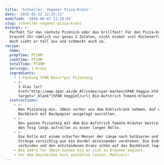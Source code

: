 ```yaml
---
title: 'Schneller, Veganer Pizza-Kranz'
date: '2015-01-22 12:25:12'
modified: '2016-06-07 11:26:01'
slug: schneller-veganer-pizza-kranz
excerpt: >-
  Perfekt für das nächste Picknick oder das Grillfest! Für den Pizza-Kranz
  braucht Ihr nämlich nur genau 2 Zutaten, nicht einmal viel Küchenerfahren und
  doch sieht er toll aus und schmeckt auch so.
recipe:
  name: ''
  prepTime: PT10M
  cookTime: PT30M
  totalTime: PT40M
  servings: 1 Kranz
  ingredients:
    - 1 Packung SPAR Natur*pur Pizzateig
    - >-
      1 Glas [url
      href="http://www.spar.at/de_AT/index/spar-marken/SPAR_Veggie.html?utm_medium=banner&utm_campaign=veggie2015&utm_source=veganblatt.com&utm_content=artikellink2veggie"
      target="_blank"]SPAR Veggie[/url] Bio-Aufstrich Tomate-Kräuter
  instructions:
    - >-
      Den Pizzateig min. 10min vorher aus dem Kühlschrank nehmen. Auf einem
      Backblech mit Backpapier ausgelegt ausrollen.
    - >-
      Den ganzen Pizzateig mit dem Bio-Aufstrich Tomate-Kräuter bestreichen und
      den Teig längs aufrollen zu einer langen Rolle.
    - >-
      Die Rolle mit einem scharfen Messer der Länge nach halbieren und die zwei
      Stränge vorsichtig wie ein Kordel miteinander verdrehen. Die Enden
      verbinden und den entstandenen Kranz schön auf das Backblech legen.
    - Bei 180°C für 30min backen bis er sich zu bräunen beginnt.
    - Vor dem Anscheiden kurz auskühlen lassen. Mahlzeit!
---
```


[<!-- Image removed (no copyright): spar-veggie-pizzakranz2-1-640x424.jpg -->](https://www.veganblatt.com/i/spar-veggie-pizzakranz2-1.jpg)
